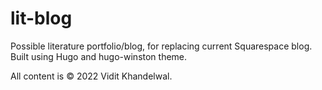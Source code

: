 # lit-blog

Possible literature portfolio/blog, for replacing current Squarespace blog.
Built using Hugo and hugo-winston theme.

All content is &copy; 2022 Vidit Khandelwal. 
